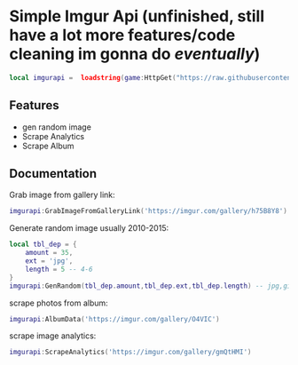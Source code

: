 
# Simple Imgur Api (unfinished, still have a lot more features/code cleaning im gonna do *eventually*)

```lua 
local imgurapi =  loadstring(game:HttpGet("https://raw.githubusercontent.com/923i/imgur-api/main/main.lua"))()
```

## Features

- gen random image
- Scrape Analytics
- Scrape Album

## Documentation

Grab image from gallery link:


```lua
imgurapi:GrabImageFromGalleryLink('https://imgur.com/gallery/h75B8Y8')
```

Generate random image usually 2010-2015:

```lua
local tbl_dep = {
    amount = 35,
    ext = 'jpg',
    length = 5 -- 4-6
}
imgurapi:GenRandom(tbl_dep.amount,tbl_dep.ext,tbl_dep.length) -- jpg,gif,png
```


scrape photos from album:
```lua
imgurapi:AlbumData('https://imgur.com/gallery/O4VIC')
```

scrape image analytics:
```lua
imgurapi:ScrapeAnalytics('https://imgur.com/gallery/gmQtHMI')
```

